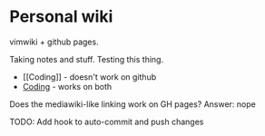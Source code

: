 # Personal wiki

vimwiki + github pages.

Taking notes and stuff. Testing this thing.

* [[Coding]] - doesn't work on github
* [Coding](Coding.md) - works on both

Does the mediawiki-like linking work on GH pages? Answer: nope


TODO: Add hook to auto-commit and push changes


